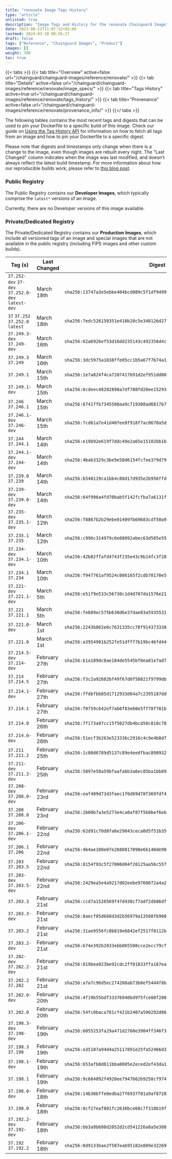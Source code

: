 ```yaml
---
title: "renovate Image Tags History"
type: "article"
unlisted: true
description: "Image Tags and History for the renovate Chainguard Image"
date: 2023-06-22T11:07:52+02:00
lastmod: 2024-03-18 00:56:27
draft: false
tags: ["Reference", "Chainguard Images", "Product"]
images: []
weight: 700
toc: true
---
```


{{< tabs >}}
{{< tab title="Overview" active=false url="/chainguard/chainguard-images/reference/renovate/" >}}
{{< tab title="Details" active=false url="/chainguard/chainguard-images/reference/renovate/image_specs/" >}}
{{< tab title="Tags History" active=true url="/chainguard/chainguard-images/reference/renovate/tags_history/" >}}
{{< tab title="Provenance" active=false url="/chainguard/chainguard-images/reference/renovate/provenance_info/" >}}
{{</ tabs >}}

The following tables contains the most recent tags and digests that can be used to pin your Dockerfile to a specific build of this image. Check our guide on [Using the Tag History API](/chainguard/chainguard-images/using-the-tag-history-api/) for information on how to fetch all tags from an image and how to pin your Dockerfile to a specific digest.

Please note that digests and timestamps only change when there is a change to the image, even though images are rebuilt every night. The "Last Changed" column indicates when the image was last modified, and doesn't always reflect the latest build timestamp. For more information about how our reproducible builds work, please refer to [this blog post](https://www.chainguard.dev/unchained/reproducing-chainguards-reproducible-image-builds).

### Public Registry
The Public Registry contains our **Developer Images**, which typically comprise the `latest*` versions of an image.

Currently, there are no Developer versions of this image available.

### Private/Dedicated Registry
The Private/Dedicated Registry contains our **Production Images**, which include all versioned tags of an image and special images that are not available in the public registry (including FIPS images and other custom builds).

| Tag (s)                                            | Last Changed  | Digest                                                                    |
|----------------------------------------------------|---------------|---------------------------------------------------------------------------|
|  `37.252-dev` `37-dev` `37.252.0-dev` `latest-dev` | March 18th    | `sha256:13747a3e5ebbe404bcd089c5f1df949907a44526ce865961ca01968cacaeba97` |
|  `37` `37.252` `37.252.0` `latest`                 | March 18th    | `sha256:7edc526150351e410b20c5e348126d2767e78111866740268ded41fe4c6c6267` |
|  `37.249.3-dev` `37.249-dev`                       | March 16th    | `sha256:62a6926ef53d16dd235143c492356d4c4bc91b6f230dbea12a9d064338439316` |
|  `37.249.3` `37.249`                               | March 16th    | `sha256:3dc5975a1038ffe85cc1b5a67f7b74a197d87f911f4caffd46750a5a2f17c8b2` |
|  `37.249.1`                                        | March 15th    | `sha256:1e7a824f4ca7207417b91d2ef951dd80bdf12f3b496770eae5c6334f1c60ede0` |
|  `37.249.1-dev`                                    | March 15th    | `sha256:6cdeec48202898a7df780fd20ee15293ba32c237dd6a2e3a1341c1ed3ae602d2` |
|  `37.246` `37.246.1`                               | March 15th    | `sha256:6741ffb7345500aa9c719308ad6817b762b5257c82cdc8805e3c94791aefe0d9` |
|  `37.246.1-dev` `37.246-dev`                       | March 15th    | `sha256:7cd61a7e41d40fee8f918f7ac0670a5d06fd2fa031f198c1e5bbe6881fe8e9ad` |
|  `37.244` `37.244.1`                               | March 14th    | `sha256:e19b92e619f7ddc49e2a65e15102bb1bac6712e1eca26d2df4584a72c29e58f5` |
|  `37.244.1-dev` `37.244-dev`                       | March 14th    | `sha256:4bab3329c3be9e58d6154fcfee379d7907d78cde3c9ee9256f3bc38d77977e6f` |
|  `37.239.0` `37.239`                               | March 14th    | `sha256:b540119ca1bb4c88d17d935e2b956ffd116b6417c3f73c5fc4104d09b77c9c6b` |
|  `37.239-dev` `37.239.0-dev`                       | March 14th    | `sha256:64f996a4fd70bab5f142fcfba7a6131f7032c91571227c20c0d1a31f92b249f2` |
|  `37.235-dev` `37.235.1-dev`                       | March 12th    | `sha256:f8867b2b29ebe01409fb69683cdf50a9bad04dbbfa0a5888eb540710565bf03f` |
|  `37.235.1` `37.235`                               | March 12th    | `sha256:c996c314979c6e08092abec63d585e5504d9a3de3d294098d44e4dc08370c474` |
|  `37.234-dev` `37.234.1-dev`                       | March 10th    | `sha256:42b02ffafd4743f235e43c9b14fc3f28659bc09bd50d35c7e65ceca3ddc0949f` |
|  `37.234.1` `37.234`                               | March 10th    | `sha256:f947761af9524c086165f2cdb70170e5b03fdc25b0fc05ac8419c05cacf9c640` |
|  `37.221-dev` `37.221.1-dev`                       | March 5th     | `sha256:e51f9e533c56730c1d4d787da1576e2100324cdedb1e078acf26e7f1e6ddab24` |
|  `37.221` `37.221.1`                               | March 5th     | `sha256:fe689ec575b630d6e37dae83a5935531fe4610eced926e26dd24d781d6c4238a` |
|  `37.221.0-dev`                                    | March 1st     | `sha256:2243b862e6c7631335cc78f9143733386cc39d73473afd975ea2f4e5f07a4736` |
|  `37.221.0`                                        | March 1st     | `sha256:a3954901b252fe51dfff7b19bc46fd44f14813830853bb3c39378539e465ea97` |
|  `37.214.5-dev` `37.214-dev`                       | February 27th | `sha256:b1a189dc8ae184de5545bf0ea81e7ad786253065fe85fe285e2b47e2362d48d4` |
|  `37.214` `37.214.5`                               | February 27th | `sha256:f3c2a92682bf49f67d0f58821f9799db5305605f5b201cecc6e9f2055b112348` |
|  `37.214.1-dev`                                    | February 27th | `sha256:ffdbfbb85d1712933d64a7c2395187dd212e509ed7e9c6f5893a0a0e598b85ec` |
|  `37.214.1`                                        | February 27th | `sha256:f0759c642ef7ab0f83e60e5ff78f701b5c0ee8a024627fa7a899dd196f8389d2` |
|  `37.214.0`                                        | February 26th | `sha256:7f173a97cc15f5027db4bcd50c810c78ab286fb6ed676d092dcf26f7e1884b07` |
|  `37.214.0-dev`                                    | February 26th | `sha256:51ecf3b263e523336c2916c4c9e4b8d7297aae2ecfef82dc068c01cd34a10221` |
|  `37.211` `37.211.2`                               | February 25th | `sha256:1c00d6789d5137c89e4eedfbac8989323acffce986d85cda15d2942126d44fbe` |
|  `37.211-dev` `37.211.2-dev`                       | February 25th | `sha256:5897e58a59bfaafabb3a6ec85ba1bb895c873b87d08b6693f236a89a9bdb2edb` |
|  `37.208-dev` `37.208.0-dev`                       | February 23rd | `sha256:eaf409d73d3faec1f0d69d78f369fdf41c6c30641e58aa0dbf5ab9ed6e19abd7` |
|  `37.208` `37.208.0`                               | February 23rd | `sha256:2b00b7a3e5273e4ca8af87f5b0bef6ebc3d72eae989ba486d93132944612ea08` |
|  `37.206-dev` `37.206.1-dev`                       | February 22nd | `sha256:62d91c70d8fa6e29043ceca0d5f51b359768e28f77435fafe3b2d5708b292ce1` |
|  `37.206.1` `37.206`                               | February 22nd | `sha256:4b4ae100e07e2680817098e6b140de9839f62a4cb8e8dedc570d639da9c5bc4a` |
|  `37.203` `37.203.5`                               | February 22nd | `sha256:8154f93c5f27000d04f20125aa56c55f9da922918a781bbe8c88560ad0438f0f` |
|  `37.203-dev` `37.203.5-dev`                       | February 22nd | `sha256:2429ea5e4a9217d02eebe9760072a4a29c4e55877427d540c88b74249c208dea` |
|  `37.203.3`                                        | February 21st | `sha256:ccd7a1526569f47d438cf7adf2db86dfaddf78362a61e58f7f275e641bff5715` |
|  `37.203.3-dev`                                    | February 21st | `sha256:8aecf05d668d3d2b56979a13508fb900c6483cf3fe9ad4a9ce26d034260b6285` |
|  `37.203.2`                                        | February 21st | `sha256:31ae9556fc8b819e6842ef2517f8112beafde1253c334e9f77898183123b4289` |
|  `37.203.2-dev`                                    | February 21st | `sha256:b74e392b2033ebb065508cce2ecc79cf998cbba000371cf8dd7ad5ed464db814` |
|  `37.202-dev` `37.202.2-dev`                       | February 21st | `sha256:019bea923be92cdc2ff01833ffa167eafbb6d57af686e1f12c32d6819ea73c61` |
|  `37.202.2` `37.202`                               | February 21st | `sha256:a7a7c96d5ec274208ab73b0ef5444f8b676e81b3fdce75b124e3de55b46d12e4` |
|  `37.202.0-dev`                                    | February 20th | `sha256:4f19b55bdf33376940bd975fce00f280f3fbc721b06a6b555f670e3243735e2c` |
|  `37.202.0`                                        | February 20th | `sha256:54fc0baca781cf421b2407a590292d86624d39e9ee92c8f1499df1fb158d1de8` |
|  `37.198.3-dev` `37.198-dev`                       | February 19th | `sha256:6055253fa29a471d2760e3904ff346f3c7c95f018cae03357e52c4f0c5f4c728` |
|  `37.198.3` `37.198`                               | February 19th | `sha256:a35107a94d4a25117891e25fa52466d3197e13c5727d0b0929b9b491a4e8bb6c` |
|  `37.198.1-dev`                                    | February 19th | `sha256:653afb0d611bba0005e2eced2ef43da1a21f6525036fd62e0a3e10c2d5db03d3` |
|  `37.198.1`                                        | February 19th | `sha256:9c684092f4920ee7947662b9250cf97470397e62ac7d0a8628d06b97be8758f2` |
|  `37.198.0-dev`                                    | February 18th | `sha256:14b30bffe0edba27f6937f01a9af8728791d93749d589409ea5ea2431aabd1ba` |
|  `37.198.0`                                        | February 18th | `sha256:0cf27eaf801fc2636bce68c7f318b19ff4f2301bab2d0c1a185a355057af1fb8` |
|  `37.192.2-dev` `37.192-dev`                       | February 18th | `sha256:bb3a9b608d2052d2cd541226a8a5e388eb2658ead83c7142f5997710f3b92f44` |
|  `37.192` `37.192.2`                               | February 18th | `sha256:0d9133bae2f507eab95182e889e3226949ba383b9535c108af744f43cc94f138` |

